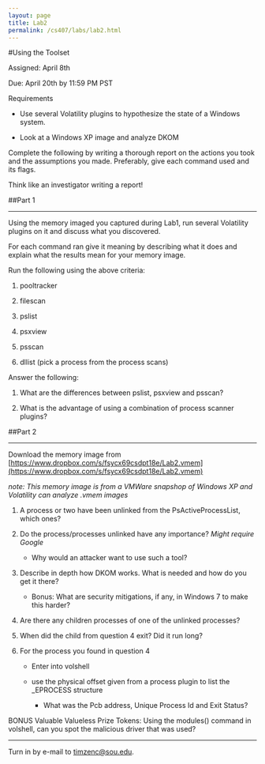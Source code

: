 ```yaml
---
layout: page
title: Lab2
permalink: /cs407/labs/lab2.html
---
```


#Using the Toolset

Assigned: April 8th

Due: April 20th by 11:59 PM PST 

Requirements

- Use several Volatility plugins to hypothesize the state of a Windows system.

- Look at a Windows XP image and analyze DKOM 

Complete the following by writing a thorough report on the actions you took and the assumptions you made. Preferably, give each command used and its flags. 

Think like an investigator writing a report!

##Part 1

---

Using the memory imaged you captured during Lab1, run several Volatility plugins on it and discuss what you discovered. 

For each command ran give it meaning by describing what it does and explain what the results mean for your memory image. 

Run the following using the above criteria:

1. pooltracker

2. filescan

3. pslist

4. psxview

5. psscan

6. dllist (pick a process from the process scans)

Answer the following:

1. What are the differences between pslist, psxview and psscan?

2. What is the advantage of using a combination of process scanner plugins?

##Part 2

---

Download the memory image from [https://www.dropbox.com/s/fsycx69csdpt18e/Lab2.vmem](https://www.dropbox.com/s/fsycx69csdpt18e/Lab2.vmem)

*note: This memory image is from a VMWare snapshop of Windows XP and Volatility can analyze .vmem images*

1. A process or two have been unlinked from the PsActiveProcessList, which ones? 

2. Do the process/processes unlinked have any importance? *Might require Google* 

	- Why would an attacker want to use such a tool?

3. Describe in depth how DKOM works. What is needed and how do you get it there? 

	- Bonus: What are security mitigations, if any, in Windows 7 to make this harder?

4. Are there any children processes of one of the unlinked processes? 

5. When did the child from question 4 exit? Did it run long?

6. For the process you found in question 4

	- Enter into volshell
	
	- use the physical offset given from a process plugin to list the _EPROCESS structure
	
		- What was the Pcb address, Unique Process Id and Exit Status?

BONUS Valuable Valueless Prize Tokens: Using the modules() command in volshell, can you spot the malicious driver that was used?

---



Turn in by e-mail to <a href="mailto:timzenc@sou.edu?Subject=memForensicsLab1" target="_top">timzenc@sou.edu</a>.
